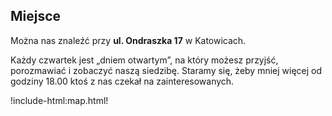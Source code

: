 ## Miejsce

Można nas znaleźć przy **ul. Ondraszka 17** w Katowicach.

Każdy czwartek jest „dniem otwartym”, na który możesz przyjść,
porozmawiać i zobaczyć naszą siedzibę.
Staramy się, żeby mniej więcej od godziny 18.00 ktoś z nas
czekał na zainteresowanych.

!include-html:map.html!
